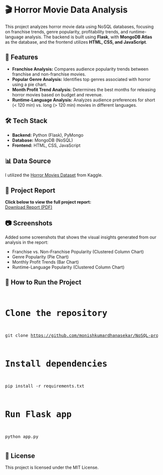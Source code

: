 <!DOCTYPE html>
<html lang="en">
  
<body>

<h1>🎬 Horror Movie Data Analysis</h1>

<p>
    This project analyzes horror movie data using NoSQL databases, focusing on franchise trends, genre popularity, profitability trends, and runtime-language analysis. The backend is built using <strong>Flask</strong>, with <strong>MongoDB Atlas</strong> as the database, and the frontend utilizes <strong>HTML, CSS, and JavaScript</strong>.
</p>

<h2>📌 Features</h2>
<ul>
    <li><strong>Franchise Analysis:</strong> Compares audience popularity trends between franchise and non-franchise movies.</li>
    <li><strong>Popular Genre Analysis:</strong> Identifies top genres associated with horror using a pie chart.</li>
    <li><strong>Month Profit Trend Analysis:</strong> Determines the best months for releasing horror movies based on budget and revenue.</li>
    <li><strong>Runtime-Language Analysis:</strong> Analyzes audience preferences for short (< 120 min) vs. long (> 120 min) movies in different languages.</li>
</ul>

<h2>🛠️ Tech Stack</h2>
<ul>
    <li><strong>Backend:</strong> Python (Flask), PyMongo</li>
    <li><strong>Database:</strong> MongoDB (NoSQL)</li>
    <li><strong>Frontend:</strong> HTML, CSS, JavaScript</li>
</ul>

<h2>📊 Data Source</h2>
<p>I utilized the <a href="https://www.kaggle.com/datasets/evangower/horror-movies" target="_blank">Horror Movies Dataset</a> from Kaggle.</p>

<h2>📄 Project Report</h2>
<p>
    <strong>Click below to view the full project report:</strong><br>
    <a href="./NoSQL project final report.pdf" download> Download Report (PDF)</a>
</p>

<h2>📷 Screenshots</h2>
<p>Added some screenshots that shows the visual insights generated from our analysis in the report:</p>
<ul>
    <li>Franchise vs. Non-Franchise Popularity (Clustered Column Chart)</li>
    <li>Genre Popularity (Pie Chart)</li>
    <li>Monthly Profit Trends (Bar Chart)</li>
    <li>Runtime-Language Popularity (Clustered Column Chart)</li>
</ul>

<h2>🚀 How to Run the Project</h2>
<pre>
  
# Clone the repository
git clone https://github.com/monishkumardhanasekar/NoSQL-project-Horror-Movie-Data-Analysis.git

# Install dependencies
pip install -r requirements.txt

# Run Flask app
python app.py
</pre>


<h2>📜 License</h2>
<p>This project is licensed under the MIT License.</p>

</body>
</html>
